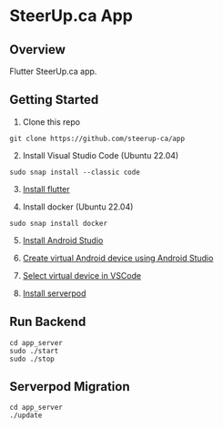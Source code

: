 # SteerUp.ca App

## Overview
Flutter SteerUp.ca app.

## Getting Started

1. Clone this repo
```
git clone https://github.com/steerup-ca/app
```

2. Install Visual Studio Code (Ubuntu 22.04)
```
sudo snap install --classic code
```

3. [Install flutter](https://docs.flutter.dev/get-started/install)

4. Install docker (Ubuntu 22.04)
```
sudo snap install docker
```

5. [Install Android Studio](https://developer.android.com/studio)

6. [Create virtual Android device using Android Studio](https://developer.android.com/studio/run/managing-avds)

7. [Select virtual device in VSCode](https://docs.flutter.dev/tools/vs-code#selecting-a-target-device)

8. [Install serverpod](https://docs.serverpod.dev/)


## Run Backend

```
cd app_server
sudo ./start
sudo ./stop
```

## Serverpod Migration
```
cd app_server
./update
```